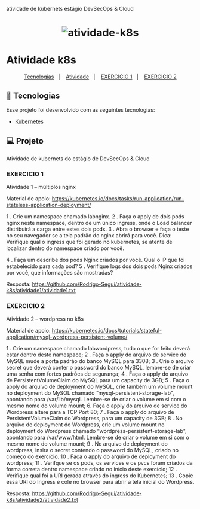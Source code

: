 
atividade de kubernets estágio DevSecOps &amp; Cloud

<h1 align="center">
    <img alt="atividade-k8s" title="#delicinha" />
</h1>

# Atividade k8s


<p align="center">
  <a href="#rocket-tecnologias">Tecnologias</a>&nbsp;&nbsp;&nbsp;|&nbsp;&nbsp;&nbsp;
  <a href="#💻-projeto">Atividade</a>&nbsp;&nbsp;&nbsp;|&nbsp;&nbsp;&nbsp;
  <a href="#EXERCICIO 1">EXERCICIO 1</a>&nbsp;&nbsp;&nbsp;|&nbsp;&nbsp;&nbsp;
  <a href="#EXERCICIO 2">EXERCICIO 2</a>
</p>

## :rocket: Tecnologias

Esse projeto foi desenvolvido com as seguintes tecnologias:

- [Kubernetes](https://kubernetes.io/pt-br/docs/home/)

## 💻 Projeto
 
Atividade de kubernets do estágio de DevSecOps &amp; Cloud
### EXERCICIO 1
 
Atividade 1 – múltiplos nginx

Material de apoio: https://kubernetes.io/docs/tasks/run-application/run-stateless-application-deployment/ 

1 . Crie um namespace chamado labnginx. 
2 . Faça o apply de dois pods nginx neste namespace, dentro de um único ingress, onde o Load balancer distribuirá a carga entre estes dois pods.
3 . Abra o browser e faça o teste no seu navegador se a tela padrão do nginx abrirá para você. 
Dica: Verifique qual o ingress que foi gerado no kubernetes, se atente de localizar dentro do namespace criado por você. 

4 . Faça um describe dos pods Nginx criados por você. Qual o IP que foi estabelecido para cada pod? 
5 . Verifique logs dos dois pods Nginx criados por você, que informações são mostradas? 

Resposta: https://github.com/Rodrigo-Segui/atividade-k8s/atividade1/atividade1.txt


### EXERCICIO 2

Atividade 2 – wordpress no k8s

Material de apoio: https://kubernetes.io/docs/tutorials/stateful-application/mysql-wordpress-persistent-volume/ 

1 . Crie um namespace chamado labwordpress, tudo o que for feito deverá estar dentro deste namespace; 
2 . Faça o apply do arquivo de service do MySQL mude a porta padrão do banco MySQL para 3308; 
3 . Crie o arquivo secret que deverá conter o password do banco MySQL, lembre-se de criar uma senha
com fortes padrões de segurança; 
4 . Faça o apply do arquivo de PersistentVolumeClaim do MySQL para um capacity de 3GB; 
5 . Faça o apply do arquivo de deployment do MySQL, crie também um volume mount no deployment
do MySQL chamado “mysql-persistent-storage-lab", apontando para /var/lib/mysql. 
Lembre-se de criar o volume em si com o mesmo nome do volume mount; 
6. Faça o apply do arquivo de service do Wordpress altere para a TCP Port 80; 
7 . Faça o apply do arquivo de PersistentVolumeClaim do Wordpress, para um capacity de 3GB; 
8 . No arquivo de deployment do Wordpress, crie um volume mount no deployment do Wordpress chamado 
“wordpress-persistent-storage-lab", apontando para /var/www/html. 
Lembre-se de criar o volume em si com o mesmo nome do volume mount; 
9 . No arquivo de deployment do wordpress, insira o secret contendo o password do MySQL, 
criado no começo do exercício. 
10 . Faça o apply do arquivo de deployment do wordpress; 
11 . Verifque se os pods, os services e os pvcs foram criados da forma correta dentro namespace 
criado no início deste exercício; 
12 . Verifique qual foi a URI gerada através do ingress do Kubernetes; 
13 . Copie essa URI do Ingress e cole no browser para abrir a tela inicial do Wordpress.

Resposta: https://github.com/Rodrigo-Segui/atividade-k8s/atividade2/atividade2.txt